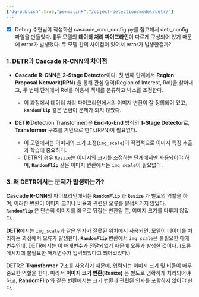 ```yaml
---
{"dg-publish":true,"permalink":"/object-detection/model/detr/"}
---
```


- [x] Debug
수현님이 작성하신 cascade_rcnn_config.py를 참고해서 detr_config 파일을 만들었다.
두 모델의 **데이터 처리 파이프라인**이 다르게 구성되어 있기 때문에 error가 발생했다. 
두 모델 간의 차이점이 있어서 error가 발생한걸까?

### 1. **DETR과 Cascade R-CNN의 차이점**
- **Cascade R-CNN**은 **2-Stage Detector**이다. 
	첫 번째 단계에서 **Region Proposal Network(RPN)** 을 통해 관심 영역(Region of Interest, RoI)을 찾아내고, 두 번째 단계에서 RoI를 이용해 객체를 분류하고 박스를 조정한다.
  - 이 과정에서 데이터 처리 파이프라인에서의 이미지 변환이 잘 정의되어 있고, **`RandomFlip`** 같은 변환이 문제가 되지 않았다.

- **DETR**(Detection Transformer)은 **End-to-End** 방식의 **1-Stage Detector**로, **Transformer** 구조를 기반으로 한다.(RPN)이 필요없다.
  - 이 모델에서는 이미지의 크기 조정(`img_scale`)이 직접적으로 이미지 특징 추출과 학습에 중요하다.
  - DETR의 경우 `Resize`는 이미지의 크기를 조정하는 단계에서만 사용되어야 하며, **`RandomFlip`** 같은 이미지 변환에서는 `img_scale`이 필요없다.
### 3. **왜 DETR에서는 문제가 발생하는가?**
**Cascade R-CNN**의 파이프라인에서는 **`RandomFlip`** 과 **`Resize`** 가 별도의 역할을 하며, 이러한 변환이 이미지 크기나 비율과 관련된 오류를 발생시키지 않았다. 
**`RandomFlip`** 은 단순히 이미지를 좌우로 뒤집는 변환일 뿐, 이미지 크기를 다루지 않았다.

**DETR**에서는 `img_scale`과 같은 인자가 잘못된 위치에서 사용되면, 모델이 데이터를 처리하는 과정에서 오류가 발생한다. **`RandomFlip`** 변환에서 `img_scale`은 불필요한 매개변수인데, DETR에서는 이 매개변수가 전달되었기 때문에 오류가 발생한 것이다. (오류 메시지에 불필요한 매개변수가 입력되었다고 되어있었다.)

DETR은 **Transformer** 구조를 사용하기 때문에, 입력되는 이미지 크기 및 비율이 매우 중요한 역할을 한다. 
따라서 **이미지 크기 변환(Resize)** 은 별도로 명확하게 처리되어야 하고, **RandomFlip** 와 같은 변환에서는 크기 변환과 관련된 인자를 포함하지 않아야 한다.